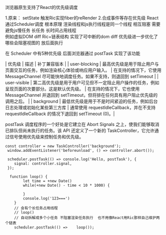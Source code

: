 浏览器原生支持了React的优先级调度

1.原来： setState 触发Ric实现fiber的reRender 
2.合成事件等存在优先级 React通过Scheduler调度 
根本原理 渲染线程和js执行线程是同一个线程 相互阻塞 需要避免js慢任务 长任务 长时间占用线程  
例如虚拟DOM diff 
Ric+链表结构 实现了可中断的dom diff 
优先级进一步优化了哪些会阻塞视图的 放后面执行

在 Scheduler 中有5种优先级
后面浏览器通过 postTask 实现了该功能

| 优先级	| 描述	| 补丁兼容版本 |
| user-blocking |	最高优先级是用于阻止用户与页面交互的任务，例如渲染核心体验或响应用户输入。	| 在支持的情况下，它使用 MessageChannel 尽可能快地调度任务。如果不支持，则退回到 setTimeout |
| user-visible |	第二高优先级是用于用户可见但不一定阻止用户操作的任务，例如呈现页面的次要部分。这是默认优先级。	| 在支持的情况下，它也使用 MessageChannel 并退回到 setTimeout，但将排在任何具有用户阻止优先级的调用之后。 |
| background |	最低优先级是用于不是时间紧迫的任务，例如后台日志处理或初始化某些第三方库	| 通常使用 requestIdleCallback，并在不支持 requestIdleCallback 的情况下退回到 setTimeout (0)。|

postTask 调度程序的一个好处是它建立在 Abort Signals 之上，使我们能够取消已排队但尚未执行的任务。该 API 还定义了一个新的 TaskController，它允许通过信号使用优先级来控制任务和优先级。

```
const controller = new TaskController('background');
 window.addEventListener('beforeunload', () => controller.abort());

 scheduler.postTask(() => console.log('Hello, postTask'), {
    signal: controller.signal,
 });
 ```


```
  function loop() {
        let time = +new Date()
        while(+new Date() - time < 10 * 1000) {

        }
        console.log('123===')
    }
    // 会有个长任务占用线程
    // loop()
    // 自动拆解成多个小任务 不阻塞渲染任务执行  也不用像React用Ric那样自己维护两个链表
    scheduler.postTask(() =>    loop());
```